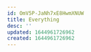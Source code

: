 ```yaml
---
id: OmV5P-JaNh7xE8HwmXNUW
title: Everything
desc: ''
updated: 1644961726962
created: 1644961726962
---
```


